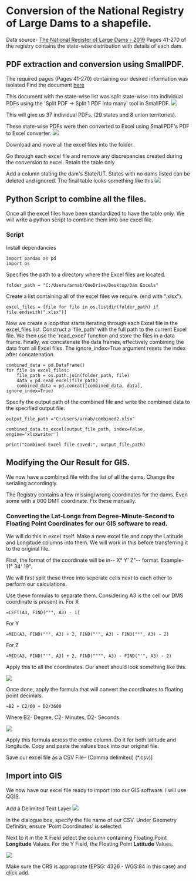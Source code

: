 # Conversion of the National Registry of Large Dams to a shapefile.

Data source- [The National Register of Large Dams - 2019](https://cwc.gov.in/sites/default/files/nrld06042019.pdf)
Pages 41-270 of the registry contains the state-wise distribution with details of each dam. 

## PDF extraction and conversion using SmallPDF.
The required pages (Pages 41-270) containing our desired information was isolated
Find the document [here](https://github.com/doorkn-b/Shapefile-for-NRD-Documentation/blob/main/Files/NRLD%20Isolated%20PDF.pdf)

This document with the state-wise list was split state-wise into individual PDFs using the 'Split PDF -> Split 1 PDF into many' tool in SmallPDF.
![](https://github.com/doorkn-b/Shapefile-for-NRD-Documentation/blob/main/Documentation%20Images/splitsmallpdf.png)

This will give us 37 individual PDFs. (29 states and 8 union territories). 

These state-wise PDFs were then converted to Excel using SmallPDF's PDF to Excel converter.
![](https://github.com/doorkn-b/Shapefile-for-NRD-Documentation/blob/main/Documentation%20Images/pdf%20to%20excel.png)

Download and move all the excel files into the folder. 

Go through each excel file and remove any discrepancies created during the conversion to excel. Retain the table only

Add a column stating the dam's State/UT. States with no dams listed can be deleted and ignored. The final table looks something like this 
![](https://github.com/doorkn-b/Shapefile-for-NRD-Documentation/blob/main/Documentation%20Images/Final%20Table.png)

## Python Script to combine all the files.

Once all the excel files have been standardized to have the table only. We will write a python script to combine them into one excel file.
### Script 

Install dependancies 
```
import pandas as pd
import os
```

Specifies the path to a directory where the Excel files are located.
```
folder_path = "C:/Users/arnab/OneDrive/Desktop/Dam Excels"
```

Create a list containing all of the excel files we require. (end with ".xlsx").
```
excel_files = [file for file in os.listdir(folder_path) if file.endswith(".xlsx")]
```

Now we create a loop that starts iterating through each Excel file in the excel_files list.
Construct a 'file_path' with the full path to the current Excel file.
We then use the 'read_excel' function and store the files in a data frame.
Finally, we concatenate the data frames, effectively combining the data from all Excel files. 
The ignore_index=True argument resets the index after concatenation.

```
combined_data = pd.DataFrame()
for file in excel_files:
    file_path = os.path.join(folder_path, file)
    data = pd.read_excel(file_path)
    combined_data = pd.concat([combined_data, data], ignore_index=True)
```

Specify the output path of the combined file and write the combined data to the specified output file.
```
output_file_path ="C:/Users/arnab/combined2.xlsx"

combined_data.to_excel(output_file_path, index=False, engine='xlsxwriter')

print("Combined Excel file saved:", output_file_path)
```

## Modifying the Our Result for GIS.

We now have a combined file with the list of all the dams. Change the serialing accordingly.

The Registry contains a few missing/wrong coordinates for the dams. Even some with a 000 DMT coordinate. Fix these manually.

### Converting the Lat-Longs from Degree-Minute-Second to Floating Point Coordinates for our GIS software to read.
We will do this in excel itself. Make a new excel file and copy the Latitude and Longitude columns into them. We will work in this before transferring it to the original file.

First, the format of the coordinate will be in-- X° Y' Z"-- format. Example- 11° 34' 19".

We will first split these three into seperate cells next to each other to perform our calculations. 

Use these formulas to separate them. Considering A3 is the cell our DMS coordinate is present in.
For X
```
=LEFT(A3, FIND("°", A3) - 1)
```

For Y
```
=MID(A3, FIND("°", A3) + 2, FIND("'", A3) - FIND("°", A3) - 2)
```

For Z
```
=MID(A3, FIND("'", A3) + 2, FIND("""", A3) - FIND("'", A3) - 2)
```

Apply this to all the coordinates. Our sheet should look something like this.

![](https://github.com/doorkn-b/Shapefile-for-NRD-Documentation/blob/main/Documentation%20Images/Split%20into%20cells.png)

Once done, apply the formula that will convert the coordinates to floating point decimals.
```
=B2 + C2/60 + D2/3600
```
Where B2- Degree, C2- Minutes, D2- Seconds.

![](https://github.com/doorkn-b/Shapefile-for-NRD-Documentation/blob/main/Documentation%20Images/FinalCoord.png)

Apply this formula across the entire column. Do it for both latitude and longitude. Copy and paste the values back into our original file.

Save our excel file as a CSV File- (Comma delimited) (*.csv)]

## Import into GIS
We now have our excel file ready to import into our GIS software. I will use QGIS.

Add a Delimited Text Layer
![](https://github.com/doorkn-b/Shapefile-for-NRD-Documentation/blob/main/Documentation%20Images/Add%20Layer.png)

In the dialogue box, specify the file name of our CSV. Under Geometry Definitin, ensure 'Point Coordinates' is selected.

Next to it in the X Field select the column containing Floating Point **Longitude** Values. For the Y Field, the Floating Point **Latitude** Values.

![](https://github.com/doorkn-b/Shapefile-for-NRD-Documentation/blob/main/Documentation%20Images/Dialogue.png)

Make sure the CRS is appropriate (EPSG: 4326 - WGS:84 in this case) and click add.












